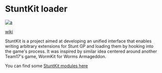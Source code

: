 StuntKit loader
===
[![a](https://discord.com/api/guilds/749260704447463495/widget.png?style=shield)](https://discord.gg/ykzAWnA)

[wiki](https://sgp.halamix2.pl/)

StuntKit is a project aimed at developing an unified interface that enables writing arbitrary extensions for Stunt GP and loading them by hooking into the game's process. It was inspired by similar idea centered around another Team17's game, WormKit for Worms Armageddon.

You can find some [StuntKit modules here](https://github.com/halamix2/StuntKit_modules)
